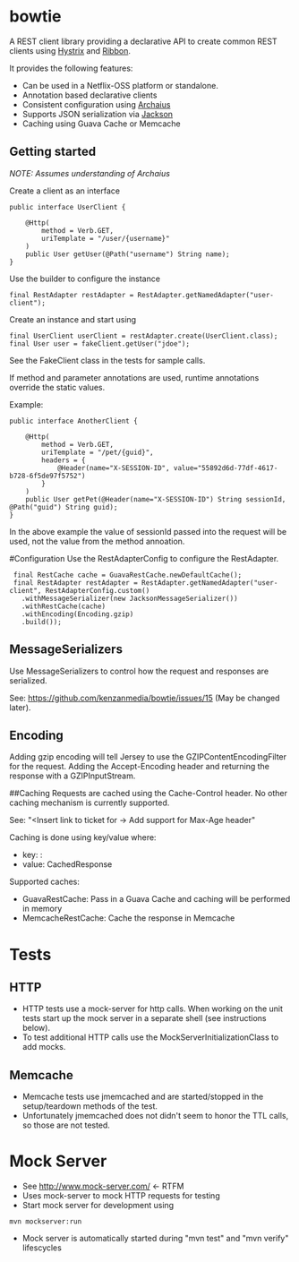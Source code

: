 # bowtie
A REST client library providing a declarative API to create common REST clients using [Hystrix](https://github.com/Netflix/Hystrix) and [Ribbon](https://github.com/Netflix/ribbon).

It provides the following features:
* Can be used in a Netflix-OSS platform or standalone.
* Annotation based declarative clients
* Consistent configuration using [Archaius](https://github.com/Netflix/Archaius)
* Supports JSON serialization via [Jackson](http://jackson.codehaus.org/)
* Caching using Guava Cache or Memcache


## Getting started
*NOTE:  Assumes understanding of Archaius*

Create a client as an interface

    public interface UserClient {
    
	    @Http(
	        method = Verb.GET,
	        uriTemplate = "/user/{username}"
	    )
	    public User getUser(@Path("username") String name);
    }
    

Use the builder to configure the instance

    final RestAdapter restAdapter = RestAdapter.getNamedAdapter("user-client");
    

Create an instance and start using

    final UserClient userClient = restAdapter.create(UserClient.class);
    final User user = fakeClient.getUser("jdoe");

See the FakeClient class in the tests for sample calls.


If method and parameter annotations are used, runtime annotations override the static values. 

Example:

    public interface AnotherClient {

	    @Http(
	        method = Verb.GET,
	        uriTemplate = "/pet/{guid}",
	        headers = {
	            @Header(name="X-SESSION-ID", value="55892d6d-77df-4617-b728-6f5de97f5752")
	        }
	    )
	    public User getPet(@Header(name="X-SESSION-ID") String sessionId, @Path("guid") String guid);
    }

In the above example the value of sessionId passed into the request will be used, not the value from the method annoation.




#Configuration
Use the RestAdapterConfig to configure the RestAdapter.

     final RestCache cache = GuavaRestCache.newDefaultCache();
     final RestAdapter restAdapter = RestAdapter.getNamedAdapter("user-client", RestAdapterConfig.custom()
       .withMessageSerializer(new JacksonMessageSerializer())
       .withRestCache(cache)
       .withEncoding(Encoding.gzip)
       .build());


## MessageSerializers
Use MessageSerializers to control how the request and responses are serialized.

See:  https://github.com/kenzanmedia/bowtie/issues/15 (May be changed later).

## Encoding
Adding gzip encoding will tell Jersey to use the GZIPContentEncodingFilter for the request.  Adding the Accept-Encoding 
header and returning the response with a GZIPInputStream.   

##Caching
Requests are cached using the Cache-Control header.  No other caching mechanism is currently supported.

See:  "<Insert link to ticket for -> Add support for Max-Age header"

Caching is done using key/value where:
* key:  <CacheKeyGroup>:<Request Path>
* value:  CachedResponse

Supported caches:
* GuavaRestCache:  Pass in a Guava Cache and caching will be performed in memory
* MemcacheRestCache:  Cache the response in Memcache





# Tests
## HTTP
* HTTP tests use a mock-server for http calls.  When working on the unit tests start up the mock server in a separate shell (see instructions below).
* To test additional HTTP calls use the MockServerInitializationClass to add mocks.

## Memcache
* Memcache tests use jmemcached and are started/stopped in the setup/teardown methods of the test.
* Unfortunately jmemcached does not didn't seem to honor the TTL calls, so those are not tested.



# Mock Server
* See http://www.mock-server.com/  <- RTFM
* Uses mock-server to mock HTTP requests for testing
* Start mock server for development using
```
mvn mockserver:run
```
* Mock server is automatically started during "mvn test" and "mvn verify" lifescycles

